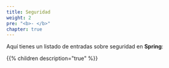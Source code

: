 ```yaml
---
title: Seguridad
weight: 2
pre: "<b>- </b>"
chapter: true
---
```


Aquí tienes un listado de entradas sobre seguridad en **Spring**:
<!--more-->
{{% children  description="true"  %}}